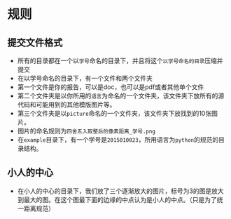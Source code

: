 # 规则
## 提交文件格式
- 所有的目录都在一个以`学号`命名的目录下，并且将这个`以学号命名的目录`压缩并提交
- 在以学号命名的目录下，有一个文件和两个文件夹
- 第一个文件是你的报告，可以是doc，也可以是pdf或者其他单个文件
- 第二个文件夹是以你所用的`语言`为命名的一个文件夹，该文件夹下放所有的源代码和可能用到的其他模版图片等。
- 第三个文件夹是以`picture`命名的一个文件夹，该文件夹下放找到的10张图片。
- 图片的命名规则为`四舍五入取整后的像素距离_学号.png`
- 在`example`目录下，有一个学号是`2015010023`，所用语言为`python`的规范的目录结构。

##	小人的中心
-	在小人的中心的目录下，我们放了三个逐渐放大的图片，标号为3的图是放大到最大的图。在这个图最下面的边缘的中点认为是小人的中点。（只是为了统一距离规范）
